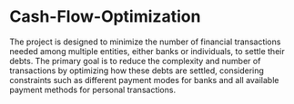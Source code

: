 # Cash-Flow-Optimization
The project is designed to minimize the number of financial transactions needed among multiple entities, either banks or individuals, to settle their debts. The primary goal is to reduce the complexity and number of transactions by optimizing how these debts are settled, considering constraints such as different payment modes for banks and all available payment methods for personal transactions.


